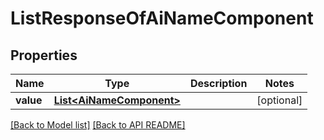 
# ListResponseOfAiNameComponent


## Properties
Name | Type | Description | Notes
------------ | ------------- | ------------- | -------------
**value** | [**List&lt;AiNameComponent&gt;**](AiNameComponent.md) |  |  [optional]




[[Back to Model list]](Models.md) [[Back to API README]](README.md)

